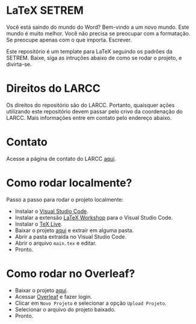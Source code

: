 # LaTeX SETREM

Você está saindo do mundo do Word? Bem-vindo a um novo mundo. Este mundo é muito melhor. Você não precisa se preocupar com a formatação. Se preocupe apenas com o que importa. Escrever.

Este repositório é um template para LaTeX seguindo os padrões da SETREM. Baixe, siga as intruções abaixo de como se rodar o projeto, e divirta-se.

# Direitos do LARCC

Os direitos do repositório são do LARCC. Portanto, quaisquer ações utilizando este repositório devem passar pelo crivo da coordenação do LARCC. Mais informações entre em contato pelo endereço abaixo.

# Contato

Acesse a página de contato do LARCC [aqui](http://larcc.setrem.com.br/en/contact/).

# Como rodar localmente?

Passo a passo para rodar o projeto localmente:
- Instalar o [Visual Studio Code](https://code.visualstudio.com/).
- Instalar a extensão [LaTeX Workshop](https://marketplace.visualstudio.com/items?itemName=James-Yu.latex-workshop) para o Visual Studio Code.
- Instalar o [TeX Live](https://tug.org/texlive/).
- Baixar o projeto [aqui](https://github.com/larcc-group/latex-setrem/archive/master.zip) e extrair em alguma pasta.
- Abrir a pasta extraída no Visual Studio Code.
- Abrir o arquivo `main.tex` e editar.
- Pronto.

# Como rodar no Overleaf?

- Baixar o projeto [aqui](https://github.com/larcc-group/latex-setrem/archive/master.zip).
- Acessar [Overleaf](https://www.overleaf.com) e fazer login.
- Clicar em `Novo Projeto` e selecionar a opção `Upload Projeto`.
- Selecionar o arquivo do projeto baixado.
- Pronto.
